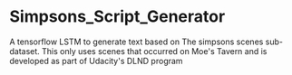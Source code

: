 # Simpsons_Script_Generator

A tensorflow LSTM to generate text based on The simpsons scenes sub-dataset. This only uses scenes that occurred on Moe's Tavern and is developed as part of Udacity's DLND program 
